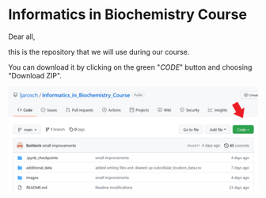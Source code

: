 # Informatics in Biochemistry Course

Dear all, 

this is the repository that we will use during our course. 

You can download it by clicking on the green "_CODE_" button and choosing "Download ZIP".

<div>
<img src="images/explanation_download.png" width="700"/>
</div>
